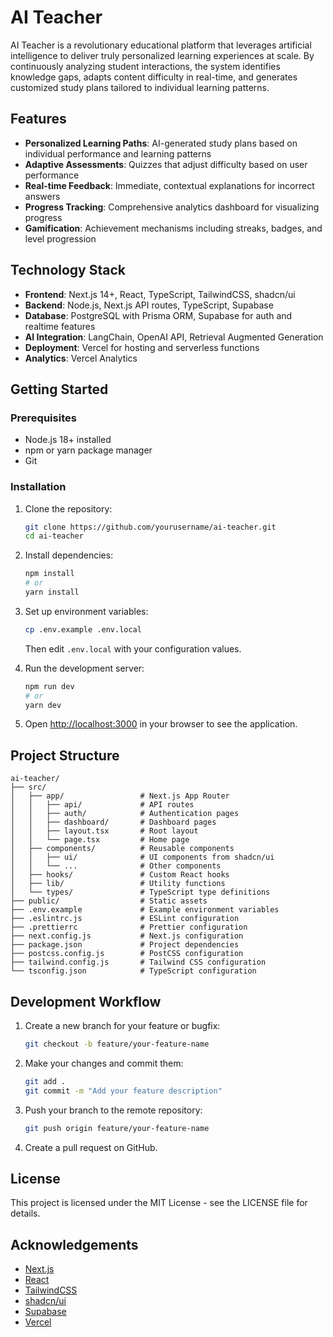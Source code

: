 # AI Teacher

AI Teacher is a revolutionary educational platform that leverages artificial intelligence to deliver truly personalized learning experiences at scale. By continuously analyzing student interactions, the system identifies knowledge gaps, adapts content difficulty in real-time, and generates customized study plans tailored to individual learning patterns.

## Features

- **Personalized Learning Paths**: AI-generated study plans based on individual performance and learning patterns
- **Adaptive Assessments**: Quizzes that adjust difficulty based on user performance
- **Real-time Feedback**: Immediate, contextual explanations for incorrect answers
- **Progress Tracking**: Comprehensive analytics dashboard for visualizing progress
- **Gamification**: Achievement mechanisms including streaks, badges, and level progression

## Technology Stack

- **Frontend**: Next.js 14+, React, TypeScript, TailwindCSS, shadcn/ui
- **Backend**: Node.js, Next.js API routes, TypeScript, Supabase
- **Database**: PostgreSQL with Prisma ORM, Supabase for auth and realtime features
- **AI Integration**: LangChain, OpenAI API, Retrieval Augmented Generation
- **Deployment**: Vercel for hosting and serverless functions
- **Analytics**: Vercel Analytics

## Getting Started

### Prerequisites

- Node.js 18+ installed
- npm or yarn package manager
- Git

### Installation

1. Clone the repository:
   ```bash
   git clone https://github.com/yourusername/ai-teacher.git
   cd ai-teacher
   ```

2. Install dependencies:
   ```bash
   npm install
   # or
   yarn install
   ```

3. Set up environment variables:
   ```bash
   cp .env.example .env.local
   ```
   Then edit `.env.local` with your configuration values.

4. Run the development server:
   ```bash
   npm run dev
   # or
   yarn dev
   ```

5. Open [http://localhost:3000](http://localhost:3000) in your browser to see the application.

## Project Structure

```
ai-teacher/
├── src/
│   ├── app/                 # Next.js App Router
│   │   ├── api/             # API routes
│   │   ├── auth/            # Authentication pages
│   │   ├── dashboard/       # Dashboard pages
│   │   ├── layout.tsx       # Root layout
│   │   └── page.tsx         # Home page
│   ├── components/          # Reusable components
│   │   ├── ui/              # UI components from shadcn/ui
│   │   └── ...              # Other components
│   ├── hooks/               # Custom React hooks
│   ├── lib/                 # Utility functions
│   └── types/               # TypeScript type definitions
├── public/                  # Static assets
├── .env.example             # Example environment variables
├── .eslintrc.js             # ESLint configuration
├── .prettierrc              # Prettier configuration
├── next.config.js           # Next.js configuration
├── package.json             # Project dependencies
├── postcss.config.js        # PostCSS configuration
├── tailwind.config.js       # Tailwind CSS configuration
└── tsconfig.json            # TypeScript configuration
```

## Development Workflow

1. Create a new branch for your feature or bugfix:
   ```bash
   git checkout -b feature/your-feature-name
   ```

2. Make your changes and commit them:
   ```bash
   git add .
   git commit -m "Add your feature description"
   ```

3. Push your branch to the remote repository:
   ```bash
   git push origin feature/your-feature-name
   ```

4. Create a pull request on GitHub.

## License

This project is licensed under the MIT License - see the LICENSE file for details.

## Acknowledgements

- [Next.js](https://nextjs.org/)
- [React](https://reactjs.org/)
- [TailwindCSS](https://tailwindcss.com/)
- [shadcn/ui](https://ui.shadcn.com/)
- [Supabase](https://supabase.io/)
- [Vercel](https://vercel.com/)
